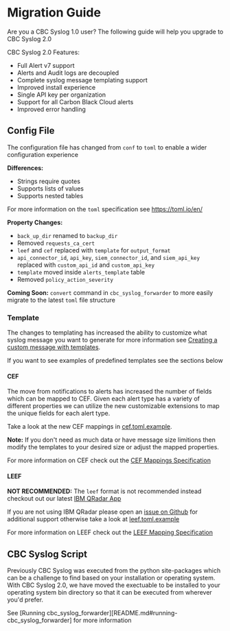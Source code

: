 
# Migration Guide

Are you a CBC Syslog 1.0 user? The following guide will help you upgrade to CBC Syslog 2.0

CBC Syslog 2.0 Features:
* Full Alert v7 support
* Alerts and Audit logs are decoupled
* Complete syslog message templating support
* Improved install experience
* Single API key per organization
* Support for all Carbon Black Cloud alerts
* Improved error handling

## Config File

The configuration file has changed from `conf` to `toml` to enable a wider configuration experience

**Differences:**
* Strings require quotes
* Supports lists of values
* Supports nested tables

For more information on the `toml` specification see https://toml.io/en/

**Property Changes:**
* `back_up_dir` renamed to `backup_dir`
* Removed `requests_ca_cert`
* `leef` and `cef` replaced with `template` for `output_format`
* `api_connector_id`, `api_key`, `siem_connector_id`, and `siem_api_key` replaced with `custom_api_id` and `custom_api_key`
* `template` moved inside `alerts_template` table
* Removed `policy_action_severity`

**Coming Soon:** `convert` command in `cbc_syslog_forwarder` to more easily migrate to the latest `toml` file structure

### Template

The changes to templating has increased the ability to customize what syslog message you want to generate for more information see [Creating a custom message with templates](README.md#creating-a-custom-message-with-templates).

If you want to see examples of predefined templates see the sections below

#### CEF

The move from notifications to alerts has increased the number of fields which can be mapped to CEF. Given each alert type has a variety of different properties we can utilize the new customizable extensions to map the unique fields for each alert type.

Take a look at the new CEF mappings in [cef.toml.example](/examples/cef.toml.example).

**Note:** If you don't need as much data or have message size limitions then modify the templates to your desired size or adjust the mapped properties.

For more information on CEF check out the [CEF Mappings Specification](https://www.microfocus.com/documentation/arcsight/arcsight-smartconnectors-8.3/cef-implementation-standard/#CEF/Chapter%202%20ArcSight%20Extension.htm?TocPath=_____3)

#### LEEF

**NOT RECOMMENDED:** The `leef` format is not recommended instead checkout out our latest [IBM QRadar App](https://developer.carbonblack.com/reference/carbon-black-cloud/integrations/qradar-app)


If you are not using IBM QRadar please open an [issue on Github](https://github.com/carbonblack/cbc-syslog/issues) for additional support otherwise take a look at [leef.toml.example](/examples/leef.toml.example)

For more information on LEEF check out the [LEEF Mapping Specification](https://www.ibm.com/docs/en/dsm?topic=overview-predefined-leef-event-attributes)


## CBC Syslog Script

Previously CBC Syslog was executed from the python site-packages which can be a challenge to find based on your installation or operating system. With CBC Syslog 2.0, we have moved the exectuable to be installed to your operating system bin directory so that it can be executed from wherever you'd prefer.

See [Running cbc_syslog_forwarder][README.md#running-cbc_syslog_forwarder] for more information
